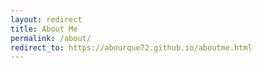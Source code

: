 ```yaml
---
layout: redirect
title: About Me
permalink: /about/
redirect_to: https://abourque72.github.io/aboutme.html
---
```













